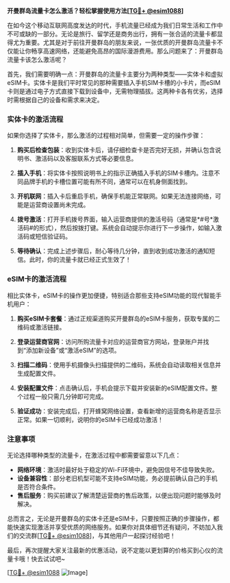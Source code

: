 **开曼群岛流量卡怎么激活？轻松掌握使用方法[[TG💪+ @esim1088](https://t.me/s/esim1088)]**

在如今这个移动互联网高度发达的时代，手机流量已经成为我们日常生活和工作中不可或缺的一部分。无论是旅行、留学还是商务出行，拥有一张合适的流量卡都显得尤为重要。尤其是对于前往开曼群岛的朋友来说，一张优质的开曼群岛流量卡不仅能让你畅享高速网络，还能避免高昂的国际漫游费用。那么问题来了：开曼群岛流量卡该怎么激活呢？

首先，我们需要明确一点：开曼群岛的流量卡主要分为两种类型——实体卡和虚拟eSIM卡。实体卡是我们平时常见的那种需要插入手机SIM卡槽的小卡片，而eSIM卡则是通过电子方式直接下载到设备中，无需物理插拔。这两种卡各有优劣，选择时需根据自己的设备和需求来决定。

### 实体卡的激活流程

如果你选择了实体卡，那么激活的过程相对简单，但需要一定的操作步骤：

1. **购买后检查包装**：收到实体卡后，请仔细检查卡是否完好无损，并确认包含说明书、激活码以及客服联系方式等必要信息。
   
2. **插入手机**：将实体卡按照说明书上的指示正确插入手机的SIM卡槽内。注意不同品牌手机的卡槽位置可能有所不同，通常可以在机身侧面找到。

3. **开机联网**：插入卡后重启手机，确保手机能正常联网。如果无法连接网络，可能是运营商设置尚未完成。

4. **拨号激活**：打开手机拨号界面，输入运营商提供的激活号码（通常是*#号*激活码#的形式），然后按拨打键。系统会自动提示你进行下一步操作，如输入激活码或短信验证码。

5. **等待确认**：完成上述步骤后，耐心等待几分钟，直到收到成功激活的通知短信。此时，你的流量卡就已经正式生效了！

### eSIM卡的激活流程

相比实体卡，eSIM卡的操作更加便捷，特别适合那些支持eSIM功能的现代智能手机用户：

1. **购买eSIM卡套餐**：通过正规渠道购买开曼群岛的eSIM卡服务，获取专属的二维码或激活链接。

2. **登录运营商官网**：访问所购流量卡对应的运营商官方网站，登录账户并找到“添加新设备”或“激活eSIM”的选项。

3. **扫描二维码**：使用手机摄像头扫描提供的二维码，系统会自动读取相关信息并生成配置文件。

4. **安装配置文件**：点击确认后，手机会提示下载并安装新的eSIM配置文件。整个过程一般只需几分钟即可完成。

5. **验证成功**：安装完成后，打开蜂窝网络设置，查看新增的运营商名称是否显示正常。如果一切顺利，说明你的eSIM卡已经成功激活！

### 注意事项

无论选择哪种类型的流量卡，在激活过程中都需要留意以下几点：

- **网络环境**：激活时最好处于稳定的Wi-Fi环境中，避免因信号不佳导致失败。
- **设备兼容性**：部分老旧机型可能不支持eSIM功能，务必提前确认自己的手机是否符合条件。
- **售后服务**：购买前建议了解清楚运营商的售后政策，以便出现问题时能够及时解决。

总而言之，无论是开曼群岛的实体卡还是eSIM卡，只要按照正确的步骤操作，都能快速实现激活并享受优质的网络服务。如果你对具体细节还有疑问，不妨加入我们的交流群[[TG💪+ @esim1088](https://t.me/s/esim1088)]，与其他用户一起探讨经验吧！

最后，再次提醒大家关注最新的优惠活动，说不定能以更划算的价格买到心仪的流量卡哦！快去试试吧~ 

[[TG💪+ @esim1088](https://t.me/s/esim1088) ![Image](https://i.postimg.cc/4NQfJmqS/Snipaste-2025-05-13-00-14-12.png)]